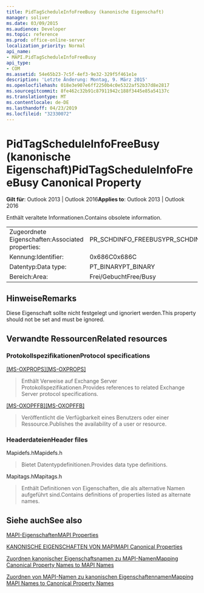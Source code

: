 ```yaml
---
title: PidTagScheduleInfoFreeBusy (kanonische Eigenschaft)
manager: soliver
ms.date: 03/09/2015
ms.audience: Developer
ms.topic: reference
ms.prod: office-online-server
localization_priority: Normal
api_name:
- MAPI.PidTagScheduleInfoFreeBusy
api_type:
- COM
ms.assetid: 54e65b23-7c5f-4ef3-9e32-329f5f461e1e
description: 'Letzte Änderung: Montag, 9. März 2015'
ms.openlocfilehash: 018e3e907e6ff2250b4c0e5322af52b37d8e2817
ms.sourcegitcommit: 8fe462c32b91c87911942c188f3445e85a54137c
ms.translationtype: MT
ms.contentlocale: de-DE
ms.lasthandoff: 04/23/2019
ms.locfileid: "32330072"
---
```

# <a name="pidtagscheduleinfofreebusy-canonical-property"></a><span data-ttu-id="3d8de-103">PidTagScheduleInfoFreeBusy (kanonische Eigenschaft)</span><span class="sxs-lookup"><span data-stu-id="3d8de-103">PidTagScheduleInfoFreeBusy Canonical Property</span></span>

  
  
<span data-ttu-id="3d8de-104">**Gilt für**: Outlook 2013 | Outlook 2016</span><span class="sxs-lookup"><span data-stu-id="3d8de-104">**Applies to**: Outlook 2013 | Outlook 2016</span></span> 
  
<span data-ttu-id="3d8de-105">Enthält veraltete Informationen.</span><span class="sxs-lookup"><span data-stu-id="3d8de-105">Contains obsolete information.</span></span>
  
|||
|:-----|:-----|
|<span data-ttu-id="3d8de-106">Zugeordnete Eigenschaften:</span><span class="sxs-lookup"><span data-stu-id="3d8de-106">Associated properties:</span></span>  <br/> |<span data-ttu-id="3d8de-107">PR_SCHDINFO_FREEBUSY</span><span class="sxs-lookup"><span data-stu-id="3d8de-107">PR_SCHDINFO_FREEBUSY</span></span>  <br/> |
|<span data-ttu-id="3d8de-108">Kennung:</span><span class="sxs-lookup"><span data-stu-id="3d8de-108">Identifier:</span></span>  <br/> |<span data-ttu-id="3d8de-109">0x686C</span><span class="sxs-lookup"><span data-stu-id="3d8de-109">0x686C</span></span>  <br/> |
|<span data-ttu-id="3d8de-110">Datentyp:</span><span class="sxs-lookup"><span data-stu-id="3d8de-110">Data type:</span></span>  <br/> |<span data-ttu-id="3d8de-111">PT_BINARY</span><span class="sxs-lookup"><span data-stu-id="3d8de-111">PT_BINARY</span></span>  <br/> |
|<span data-ttu-id="3d8de-112">Bereich:</span><span class="sxs-lookup"><span data-stu-id="3d8de-112">Area:</span></span>  <br/> |<span data-ttu-id="3d8de-113">Frei/Gebucht</span><span class="sxs-lookup"><span data-stu-id="3d8de-113">Free/Busy</span></span>  <br/> |
   
## <a name="remarks"></a><span data-ttu-id="3d8de-114">Hinweise</span><span class="sxs-lookup"><span data-stu-id="3d8de-114">Remarks</span></span>

<span data-ttu-id="3d8de-115">Diese Eigenschaft sollte nicht festgelegt und ignoriert werden.</span><span class="sxs-lookup"><span data-stu-id="3d8de-115">This property should not be set and must be ignored.</span></span>
  
## <a name="related-resources"></a><span data-ttu-id="3d8de-116">Verwandte Ressourcen</span><span class="sxs-lookup"><span data-stu-id="3d8de-116">Related resources</span></span>

### <a name="protocol-specifications"></a><span data-ttu-id="3d8de-117">Protokollspezifikationen</span><span class="sxs-lookup"><span data-stu-id="3d8de-117">Protocol specifications</span></span>

<span data-ttu-id="3d8de-118">[[MS-OXPROPS]](https://msdn.microsoft.com/library/f6ab1613-aefe-447d-a49c-18217230b148%28Office.15%29.aspx)</span><span class="sxs-lookup"><span data-stu-id="3d8de-118">[[MS-OXPROPS]](https://msdn.microsoft.com/library/f6ab1613-aefe-447d-a49c-18217230b148%28Office.15%29.aspx)</span></span>
  
> <span data-ttu-id="3d8de-119">Enthält Verweise auf Exchange Server Protokollspezifikationen.</span><span class="sxs-lookup"><span data-stu-id="3d8de-119">Provides references to related Exchange Server protocol specifications.</span></span>
    
<span data-ttu-id="3d8de-120">[[MS-OXOPFFB]](https://msdn.microsoft.com/library/1a527299-7211-4d27-a74c-b69bd0746320%28Office.15%29.aspx)</span><span class="sxs-lookup"><span data-stu-id="3d8de-120">[[MS-OXOPFFB]](https://msdn.microsoft.com/library/1a527299-7211-4d27-a74c-b69bd0746320%28Office.15%29.aspx)</span></span>
  
> <span data-ttu-id="3d8de-121">Veröffentlicht die Verfügbarkeit eines Benutzers oder einer Ressource.</span><span class="sxs-lookup"><span data-stu-id="3d8de-121">Publishes the availability of a user or resource.</span></span>
    
### <a name="header-files"></a><span data-ttu-id="3d8de-122">Headerdateien</span><span class="sxs-lookup"><span data-stu-id="3d8de-122">Header files</span></span>

<span data-ttu-id="3d8de-123">Mapidefs.h</span><span class="sxs-lookup"><span data-stu-id="3d8de-123">Mapidefs.h</span></span>
  
> <span data-ttu-id="3d8de-124">Bietet Datentypdefinitionen.</span><span class="sxs-lookup"><span data-stu-id="3d8de-124">Provides data type definitions.</span></span>
    
<span data-ttu-id="3d8de-125">Mapitags.h</span><span class="sxs-lookup"><span data-stu-id="3d8de-125">Mapitags.h</span></span>
  
> <span data-ttu-id="3d8de-126">Enthält Definitionen von Eigenschaften, die als alternative Namen aufgeführt sind.</span><span class="sxs-lookup"><span data-stu-id="3d8de-126">Contains definitions of properties listed as alternate names.</span></span>
    
## <a name="see-also"></a><span data-ttu-id="3d8de-127">Siehe auch</span><span class="sxs-lookup"><span data-stu-id="3d8de-127">See also</span></span>



[<span data-ttu-id="3d8de-128">MAPI-Eigenschaften</span><span class="sxs-lookup"><span data-stu-id="3d8de-128">MAPI Properties</span></span>](mapi-properties.md)
  
[<span data-ttu-id="3d8de-129">KANONISCHE EIGENSCHAFTEN VON MAPI</span><span class="sxs-lookup"><span data-stu-id="3d8de-129">MAPI Canonical Properties</span></span>](mapi-canonical-properties.md)
  
[<span data-ttu-id="3d8de-130">Zuordnen kanonischer Eigenschaftsnamen zu MAPI-Namen</span><span class="sxs-lookup"><span data-stu-id="3d8de-130">Mapping Canonical Property Names to MAPI Names</span></span>](mapping-canonical-property-names-to-mapi-names.md)
  
[<span data-ttu-id="3d8de-131">Zuordnen von MAPI-Namen zu kanonischen Eigenschaftennamen</span><span class="sxs-lookup"><span data-stu-id="3d8de-131">Mapping MAPI Names to Canonical Property Names</span></span>](mapping-mapi-names-to-canonical-property-names.md)

